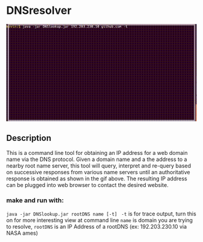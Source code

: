 # DNSresolver
<img src="https://github.com/kshi219/DNSresolver/blob/master/out2-4.gif">


## Description
This is a command line tool for obtaining an IP address for a web domain name via the DNS protocol. Given a domain name and a the address to a nearby root name server, this tool will query, interpret and re-query based on successive responses from various name servers until an authoritative response is obtained as shown in the gif above. The resulting IP address can be plugged into web browser to contact the desired website.

### make and run with:
`java -jar DNSlookup.jar rootDNS name [-t] `
`-t` is for trace output, turn this on for more interesting view at command line
`name` is domain you are trying to resolve, `rootDNS` is an IP Address of a rootDNS (ex: 192.203.230.10 via NASA ames)
